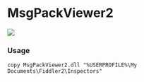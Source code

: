# MsgPackViewer2
![](https://i.imgur.com/e0mvpcc.png)

### Usage
```
copy MsgPackViewer2.dll "%USERPROFILE%\My Documents\Fiddler2\Inspectors"
```
